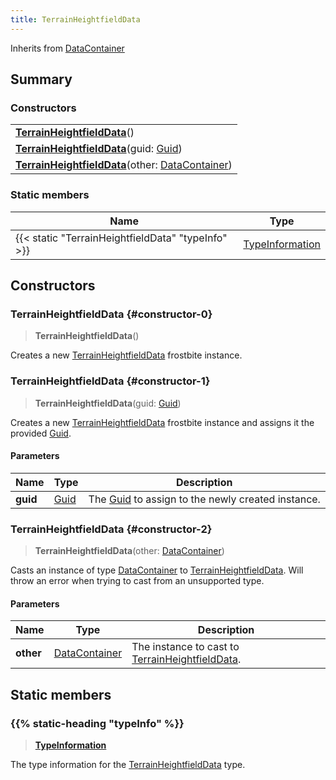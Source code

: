 ```yaml
---
title: TerrainHeightfieldData
---
```


Inherits from [DataContainer](/vext/ref/shared/type/datacontainer)

## Summary

### Constructors

|  |
| --- |
| **[TerrainHeightfieldData](#constructor-0)**() |
| **[TerrainHeightfieldData](#constructor-1)**(guid: [Guid](/vext/ref/shared/type/guid)) |
| **[TerrainHeightfieldData](#constructor-2)**(other: [DataContainer](/vext/ref/shared/type/datacontainer)) |

### Static members

| Name | Type |
| ---- | ---- |
| {{< static "TerrainHeightfieldData" "typeInfo" >}} | [TypeInformation](/vext/ref/shared/type/typeinformation) |

## Constructors

### TerrainHeightfieldData {#constructor-0}

> **TerrainHeightfieldData**()

Creates a new [TerrainHeightfieldData](/vext/ref/fb/terrainheightfielddata) frostbite instance.

### TerrainHeightfieldData {#constructor-1}

> **TerrainHeightfieldData**(guid: [Guid](/vext/ref/shared/type/guid))

Creates a new [TerrainHeightfieldData](/vext/ref/fb/terrainheightfielddata) frostbite instance and assigns it the provided [Guid](/vext/ref/shared/type/guid).

#### Parameters

| Name | Type | Description |
| ---- | ---- | ----------- |
| **guid** | [Guid](/vext/ref/shared/type/guid) | The [Guid](/vext/ref/shared/type/guid) to assign to the newly created instance. |

### TerrainHeightfieldData {#constructor-2}

> **TerrainHeightfieldData**(other: [DataContainer](/vext/ref/shared/type/datacontainer))

Casts an instance of type [DataContainer](/vext/ref/shared/type/datacontainer) to [TerrainHeightfieldData](/vext/ref/fb/terrainheightfielddata). Will throw an error when trying to cast from an unsupported type.

#### Parameters

| Name | Type | Description |
| ---- | ---- | ----------- |
| **other** | [DataContainer](/vext/ref/shared/type/datacontainer) | The instance to cast to [TerrainHeightfieldData](/vext/ref/fb/terrainheightfielddata). |

## Static members

### {{% static-heading "typeInfo" %}}

> **[TypeInformation](/vext/ref/shared/type/typeinformation)**

The type information for the [TerrainHeightfieldData](/vext/ref/fb/terrainheightfielddata) type.

